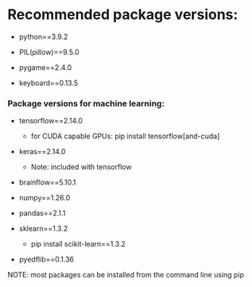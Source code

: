 # Recommended package versions: 

- python==3.9.2

- PIL(pillow)==9.5.0

- pygame==2.4.0

- keyboard==0.13.5

### Package versions for machine learning: 

- tensorflow==2.14.0
  - for CUDA capable GPUs: pip install tensorflow[and-cuda]

- keras==2.14.0
  - Note: included with tensorflow

- brainflow==5.10.1

- numpy==1.26.0

- pandas==2.1.1

- sklearn==1.3.2
  - pip install scikit-learn==1.3.2

- pyedflib==0.1.36

NOTE: most packages can be installed from the command line using pip
